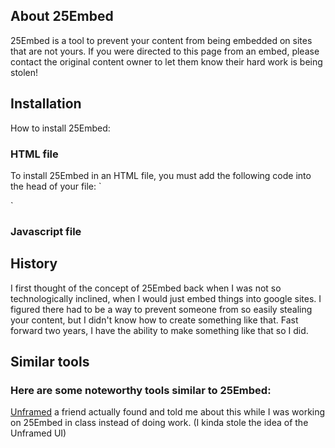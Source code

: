 
## About 25Embed
25Embed is a tool to prevent your content from being embedded on sites that are not yours.
If you were directed to this page from an embed, please contact the original content owner to let them know their hard work is being stolen!

## Installation
How to install 25Embed:
### HTML file
To install 25Embed in an HTML file, you must add the following code into the head of your file:
`

`
### Javascript file
## History
I first thought of the concept of 25Embed back when I was not so technologically inclined, when I would just embed things into google sites.
I figured there had to be a way to prevent someone from so easily stealing your content, but I didn't know how to create something like that.
Fast forward two years, I have the ability to make something like that so I did.

## Similar tools
### Here are some noteworthy tools similar to 25Embed:
[Unframed](https://unframed.netlify.app/) a friend actually found and told me about this while I was working on 25Embed in class instead of doing work.
(I kinda stole the idea of the Unframed UI)
